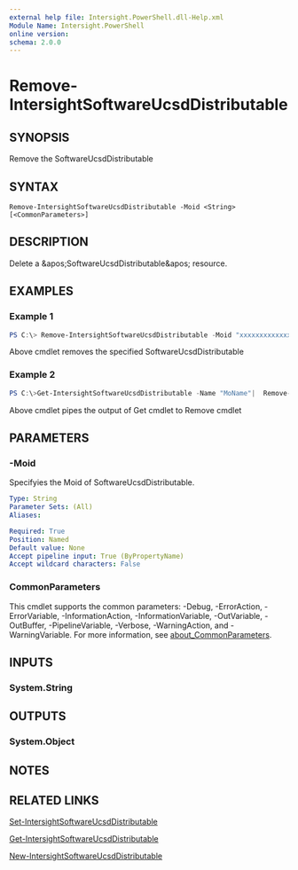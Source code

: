 ```yaml
---
external help file: Intersight.PowerShell.dll-Help.xml
Module Name: Intersight.PowerShell
online version:
schema: 2.0.0
---
```


# Remove-IntersightSoftwareUcsdDistributable

## SYNOPSIS
Remove the SoftwareUcsdDistributable

## SYNTAX

```
Remove-IntersightSoftwareUcsdDistributable -Moid <String> [<CommonParameters>]
```

## DESCRIPTION
Delete a &amp;apos;SoftwareUcsdDistributable&amp;apos; resource.

## EXAMPLES

### Example 1
```powershell
PS C:\> Remove-IntersightSoftwareUcsdDistributable -Moid "xxxxxxxxxxxxxxxxxxxxxxxxxxx"
```
Above cmdlet removes the specified SoftwareUcsdDistributable 

### Example 2
```powershell
PS C:\>Get-IntersightSoftwareUcsdDistributable -Name "MoName"|  Remove-IntersightSoftwareUcsdDistributable
```
Above cmdlet pipes the output of Get cmdlet to Remove cmdlet

## PARAMETERS

### -Moid
Specifyies the Moid of SoftwareUcsdDistributable.

```yaml
Type: String
Parameter Sets: (All)
Aliases:

Required: True
Position: Named
Default value: None
Accept pipeline input: True (ByPropertyName)
Accept wildcard characters: False
```

### CommonParameters
This cmdlet supports the common parameters: -Debug, -ErrorAction, -ErrorVariable, -InformationAction, -InformationVariable, -OutVariable, -OutBuffer, -PipelineVariable, -Verbose, -WarningAction, and -WarningVariable. For more information, see [about_CommonParameters](http://go.microsoft.com/fwlink/?LinkID=113216).

## INPUTS

### System.String

## OUTPUTS

### System.Object
## NOTES

## RELATED LINKS

[Set-IntersightSoftwareUcsdDistributable](./Set-IntersightSoftwareUcsdDistributable.md)

[Get-IntersightSoftwareUcsdDistributable](./Get-IntersightSoftwareUcsdDistributable.md)

[New-IntersightSoftwareUcsdDistributable](./New-IntersightSoftwareUcsdDistributable.md)

